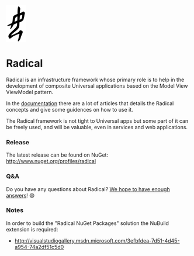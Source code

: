 ![Radical logo](Radical.png)

# Radical

Radical is an infrastructure framework whose primary role is to help in the development of composite Universal applications based on the Model View ViewModel pattern.

In the [documentation](https://github.com/RadicalFx/radical-universal/wiki)  there are a lot of articles that details the Radical concepts and give some guidences on how to use it.

The Radical framework is not tight to Universal apps but some part of it can be freely used, and will be valuable, even in services and web applications.

### Release

The latest release can be found on NuGet: http://www.nuget.org/profiles/radical

### Q&A

Do you have any questions about Radical? [We hope to have enough answers](https://groups.google.com/forum/#!forum/radical-mvvm-framework)! :smile:

### Notes

In order to build the "Radical NuGet Packages" solution the NuBuild extension is required:

* http://visualstudiogallery.msdn.microsoft.com/3efbfdea-7d51-4d45-a954-74a2df51c5d0
